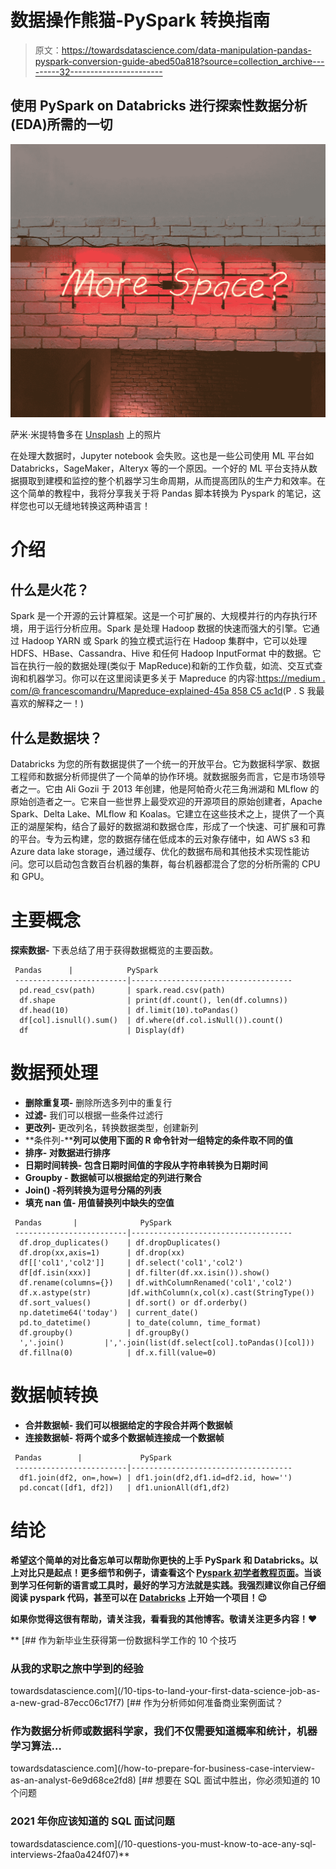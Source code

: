 # 数据操作熊猫-PySpark 转换指南

> 原文：<https://towardsdatascience.com/data-manipulation-pandas-pyspark-conversion-guide-abed50a818?source=collection_archive---------32----------------------->

## 使用 PySpark on Databricks 进行探索性数据分析(EDA)所需的一切

![](img/ca705709bd91a9310cedf0cd600e9c58.png)

萨米·米提特鲁多在 [Unsplash](https://unsplash.com/s/photos/red-and-white-bricks?utm_source=unsplash&utm_medium=referral&utm_content=creditCopyText) 上的照片

在处理大数据时，Jupyter notebook 会失败。这也是一些公司使用 ML 平台如 Databricks，SageMaker，Alteryx 等的一个原因。一个好的 ML 平台支持从数据摄取到建模和监控的整个机器学习生命周期，从而提高团队的生产力和效率。在这个简单的教程中，我将分享我关于将 Pandas 脚本转换为 Pyspark 的笔记，这样您也可以无缝地转换这两种语言！

# 介绍

## **什么是火花？**

Spark 是一个开源的云计算框架。这是一个可扩展的、大规模并行的内存执行环境，用于运行分析应用。Spark 是处理 Hadoop 数据的快速而强大的引擎。它通过 Hadoop YARN 或 Spark 的独立模式运行在 Hadoop 集群中，它可以处理 HDFS、HBase、Cassandra、Hive 和任何 Hadoop InputFormat 中的数据。它旨在执行一般的数据处理(类似于 MapReduce)和新的工作负载，如流、交互式查询和机器学习。你可以在这里阅读更多关于 Mapreduce 的内容:[https://medium . com/@ francescomandru/Mapreduce-explained-45a 858 C5 ac1d](https://medium.com/@francescomandru/mapreduce-explained-45a858c5ac1d)(P . S 我最喜欢的解释之一！)

## **什么是数据块？**

Databricks 为您的所有数据提供了一个统一的开放平台。它为数据科学家、数据工程师和数据分析师提供了一个简单的协作环境。就数据服务而言，它是市场领导者之一。它由 Ali Gozii 于 2013 年创建，他是阿帕奇火花三角洲湖和 MLflow 的原始创造者之一。它来自一些世界上最受欢迎的开源项目的原始创建者，Apache Spark、Delta Lake、MLflow 和 Koalas。它建立在这些技术之上，提供了一个真正的湖屋架构，结合了最好的数据湖和数据仓库，形成了一个快速、可扩展和可靠的平台。专为云构建，您的数据存储在低成本的云对象存储中，如 AWS s3 和 Azure data lake storage，通过缓存、优化的数据布局和其他技术实现性能访问。您可以启动包含数百台机器的集群，每台机器都混合了您的分析所需的 CPU 和 GPU。

# 主要概念

**探索数据-** 下表总结了用于获得数据概览的主要函数。

```
 Pandas      |            PySpark               
 -------------------------|------------------------------------ 
  pd.read_csv(path)       | spark.read.csv(path)
  df.shape                | print(df.count(), len(df.columns)) 
  df.head(10)             | df.limit(10).toPandas()            
  df[col].isnull().sum()  | df.where(df.col.isNull()).count()
  df                      | Display(df)
```

# 数据预处理

*   **删除重复项-** 删除所选多列中的重复行
*   **过滤-** 我们可以根据一些条件过滤行
*   **更改列-** 更改列名，转换数据类型，创建新列
*   **条件列-****列可以使用下面的 R 命令针对一组特定的条件取不同的值**
*   ****排序-** 对数据进行排序**
*   ****日期时间转换-** 包含日期时间值的字段从字符串转换为日期时间**
*   ****Groupby -** 数据帧可以根据给定的列进行聚合**
*   ****Join()** -将列转换为逗号分隔的列表**
*   ****填充 nan 值-** 用值替换列中缺失的空值**

```
 Pandas       |              PySpark               
 -------------------------|------------------------------------         
  df.drop_duplicates()    | df.dropDuplicates()
  df.drop(xx,axis=1)      | df.drop(xx)
  df[['col1','col2']]     | df.select('col1','col2')
  df[df.isin(xxx)]        | df.filter(df.xx.isin()).show()
  df.rename(columns={})   | df.withColumnRenamed('col1','col2')
  df.x.astype(str)        |df.withColumn(x,col(x).cast(StringType())
  df.sort_values()        | df.sort() or df.orderby()
  np.datetime64('today')  | current_date()
  pd.to_datetime()        | to_date(column, time_format)
  df.groupby()            | df.groupBy()
  ','.join()         |','.join(list(df.select[col].toPandas()[col]))
  df.fillna(0)            | df.x.fill(value=0)
```

# **数据帧转换**

*   ****合并数据帧-** 我们可以根据给定的字段合并两个数据帧**
*   ****连接数据帧-** 将两个或多个数据帧连接成一个数据帧**

```
 Pandas        |             PySpark               
 -------------------------|------------------------------------ 
  df1.join(df2, on=,how=) | df1.join(df2,df1.id=df2.id, how='')
  pd.concat([df1, df2])   | df1.unionAll(df1,df2)
```

# **结论**

**希望这个简单的对比备忘单可以帮助你更快的上手 PySpark 和 Databricks。以上对比只是起点！更多细节和例子，请查看这个 [Pyspark 初学者教程页面](https://sparkbyexamples.com/)。当谈到学习任何新的语言或工具时，最好的学习方法就是实践。我强烈建议你自己仔细阅读 pyspark 代码，甚至可以在 [Databricks](https://databricks.com/) 上开始一个项目！😉**

**如果你觉得这很有帮助，请关注我，看看我的其他博客。敬请关注更多内容！❤**

**[](/10-tips-to-land-your-first-data-science-job-as-a-new-grad-87ecc06c17f7) [## 作为新毕业生获得第一份数据科学工作的 10 个技巧

### 从我的求职之旅中学到的经验

towardsdatascience.com](/10-tips-to-land-your-first-data-science-job-as-a-new-grad-87ecc06c17f7) [](/how-to-prepare-for-business-case-interview-as-an-analyst-6e9d68ce2fd8) [## 作为分析师如何准备商业案例面试？

### 作为数据分析师或数据科学家，我们不仅需要知道概率和统计，机器学习算法…

towardsdatascience.com](/how-to-prepare-for-business-case-interview-as-an-analyst-6e9d68ce2fd8) [](/10-questions-you-must-know-to-ace-any-sql-interviews-2faa0a424f07) [## 想要在 SQL 面试中胜出，你必须知道的 10 个问题

### 2021 年你应该知道的 SQL 面试问题

towardsdatascience.com](/10-questions-you-must-know-to-ace-any-sql-interviews-2faa0a424f07)**